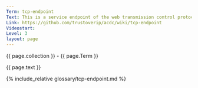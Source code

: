 ```yaml
---
Term: tcp-endpoint
Text: This is a service endpoint of the web transmission control protocol
Link: https://github.com/trustoverip/acdc/wiki/tcp-endpoint
Videostart: 
Level: 3
layout: page
---
```


{{ page.collection }} - {{ page.Term }}

   {{ page.text }}

{% include_relative glossary/tcp-endpoint.md %}
